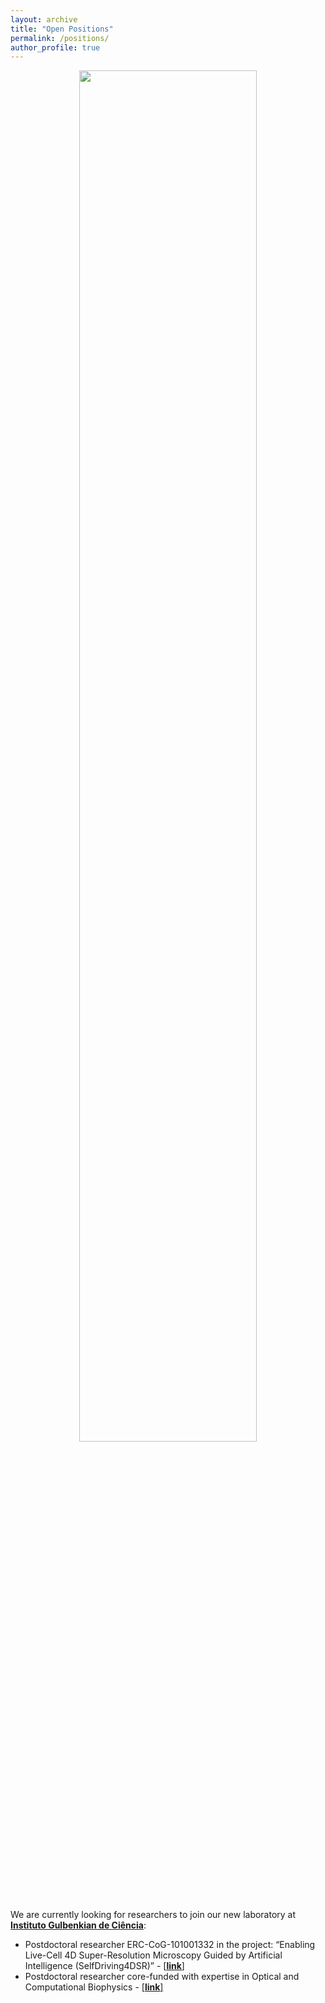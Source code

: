 ```yaml
---
layout: archive
title: "Open Positions"
permalink: /positions/
author_profile: true
---
```


<div style="text-align: center">
<img src='/images/HenriquesLabLogo.jpg' style='width: 75%'>
</div>

<br>
We are currently looking for researchers to join our new laboratory at <b><u><a href="https://gulbenkian.pt/ciencia/">Instituto Gulbenkian de Ciência</a></u></b>:

* Postdoctoral researcher ERC-CoG-101001332 in the project: “Enabling Live-Cell 4D Super-Resolution Microscopy Guided by Artificial
Intelligence (SelfDriving4DSR)” - <a href="https://gulbenkian.pt/ciencia/wp-content/uploads/sites/47/2022/03/OCB-RHenriques-ERC-Postdoc-Optical-and-ML-Eng-1_Rev-NC_TR_JPL.pdf">[<b><u>link</u></b>]</a>
* Postdoctoral researcher core-funded with expertise in Optical and Computational Biophysics - <a href="https://gulbenkian.pt/ciencia/wp-content/uploads/sites/47/2022/02/Post-Doc-call_Henriques-Lab.pdf">[<b><u>link</u></b>]
